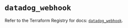 # `datadog_webhook`

Refer to the Terraform Registry for docs: [`datadog_webhook`](https://registry.terraform.io/providers/datadog/datadog/3.65.0/docs/resources/webhook).
